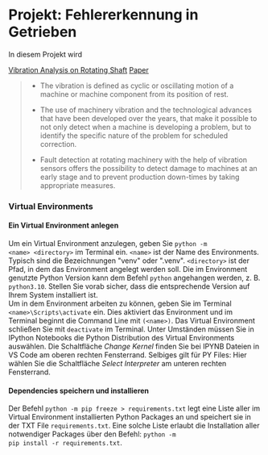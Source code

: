 # Projekt: Fehlererkennung in Getrieben

In diesem Projekt wird 


[Vibration Analysis on Rotating Shaft](https://www.kaggle.com/datasets/jishnukoliyadan/vibration-analysis-on-rotating-shaft?resource=download#)
[Paper](https://arxiv.org/pdf/2005.12742)

> 
> - The vibration is defined as cyclic or oscillating motion of a machine or machine component from its position of rest.
> 
> - The use of machinery vibration and the technological advances that have been developed over the years, that make it possible to not only detect when a machine is developing a problem, but to identify the specific nature of the problem for scheduled correction.
> 
> - Fault detection at rotating machinery with the help of vibration sensors offers the possibility to detect damage to machines at an early stage and to prevent production down-times by taking appropriate measures.
> 

### **Virtual Environments**

#### **Ein Virtual Environment anlegen**

Um ein Virtual Environment anzulegen, geben Sie <code>python -m \<name> \<directory></code> im Terminal ein. <code>\<name></code> ist der Name des Environments. Typisch sind die Bezeichnungen "venv" oder ".venv". <code>\<directory></code> ist der Pfad, in dem das Environment angelegt werden soll. Die im Environment genutzte Python Version kann dem Befehl <code>python</code> angehangen werden, z. B. <code>python3.10</code>. Stellen Sie vorab sicher, dass die entsprechende Version auf Ihrem System installiert ist. \
Um in dem Environment arbeiten zu können, geben Sie im Terminal <code>\<name>\\Scripts\\activate</code> ein. Dies aktiviert das Environment und im Terminal beginnt die Command Line mit <code>(\<name>)</code>. Das Virtual Environment schließen Sie mit <code>deactivate</code> im Terminal. Unter Umständen müssen Sie in IPython Notebooks die Python Distribution des Virtual Environments auswählen. Die Schaltfläche *Change Kernel* finden Sie bei IPYNB Dateien in VS Code am oberen rechten Fensterrand. Selbiges gilt für PY Files: Hier wählen Sie die Schaltfläche *Select Interpreter* am unteren rechten Fensterrand.


#### **Dependencies speichern und installieren**

Der Befehl <code>python -m pip freeze > requirements.txt</code> legt eine Liste aller im Virtual Environment installierten Python Packages an und speichert sie in der TXT File <code>requirements.txt</code>. Eine solche Liste erlaubt die Installation aller notwendiger Packages über den Befehl: <code>python -m pip install -r requirements.txt</code>.


